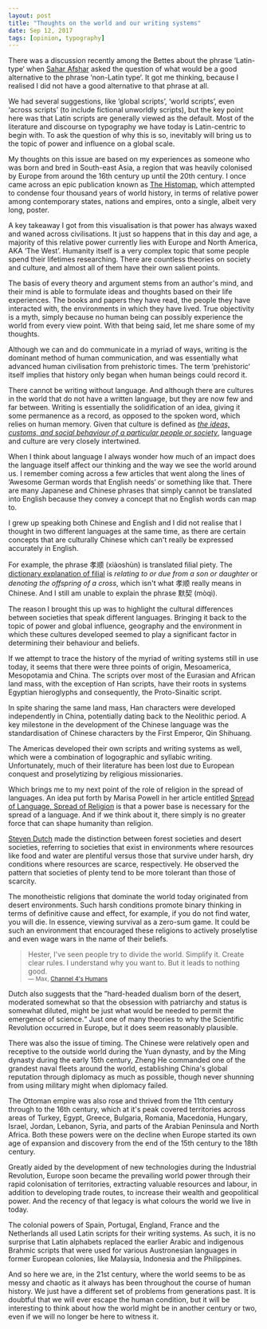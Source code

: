 ```yaml
---
layout: post
title: "Thoughts on the world and our writing systems"
date: Sep 12, 2017
tags: [opinion, typography]
---
```

There was a discussion recently among the Bettes about the phrase ‘Latin-type‘ when [Sahar Afshar](https://twitter.com/sahafshar) asked the question of what would be a good alternative to the phrase ‘non-Latin type‘. It got me thinking, because I realised I did not have a good alternative to that phrase at all.

We had several suggestions, like ‘global scripts’, ‘world scripts’, even ‘across scripts’ (to include fictional unworldly scripts), but the key point here was that Latin scripts are generally viewed as the default. Most of the literature and discourse on typography we have today is Latin-centric to begin with. To ask the question of why this is so, inevitably will bring us to the topic of power and influence on a global scale.

My thoughts on this issue are based on my experiences as someone who was born and bred in South-east Asia, a region that was heavily colonised by Europe from around the 16th century up until the 20th century. I once came across an epic publication known as [The Histomap](https://www.davidrumsey.com/luna/servlet/detail/RUMSEY~8~1~200375~3001080:The-Histomap-), which attempted to condense four thousand years of world history, in terms of relative power among contemporary states, nations and empires, onto a single, albeit very long, poster.

A key takeaway I got from this visualisation is that power has always waxed and waned across civilisations. It just so happens that in this day and age, a majority of this relative power currently lies with Europe and North America, AKA ‘The West’. Humanity itself is a very complex topic that some people spend their lifetimes researching. There are countless theories on society and culture, and almost all of them have their own salient points.

The basis of every theory and argument stems from an author's mind, and their mind is able to formulate ideas and thoughts based on their life experiences. The books and papers they have read, the people they have interacted with, the environments in which they have lived. True objectivity is a myth, simply because no human being can possibly experience the world from every view point. With that being said, let me share some of my thoughts.

Although we can and do communicate in a myriad of ways, writing is the dominant method of human communication, and was essentially what advanced human civilisation from prehistoric times. The term ‘prehistoric‘ itself implies that history only began when human beings could record it.

There cannot be writing without language. And although there are cultures in the world that do not have a written language, but they are now few and far between. Writing is essentially the solidification of an idea, giving it some permanence as a record, as opposed to the spoken word, which relies on human memory. Given that culture is defined as *[the ideas, customs, and social behaviour of a particular people or society](https://en.oxforddictionaries.com/definition/culture)*, language and culture are very closely intertwined.

When I think about language I always wonder how much of an impact does the language itself affect our thinking and the way we see the world around us. I remember coming across a few articles that went along the lines of ‘Awesome German words that English needs‘ or something like that. There are many Japanese and Chinese phrases that simply cannot be translated into English because they convey a concept that no English words can map to.

I grew up speaking both Chinese and English and I did not realise that I thought in two different languages at the same time, as there are certain concepts that are culturally Chinese which can't really be expressed accurately in English. 

For example, the phrase 孝顺 (xiàoshùn) is translated filial piety. The [dictionary explanation of filial](https://en.oxforddictionaries.com/definition/filial) is *relating to or due from a son or daughter* or *denoting the offspring of a cross*, which isn't what 孝顺 really means in Chinese. And I still am unable to explain the phrase 默契 (mòqì).

The reason I brought this up was to highlight the cultural differences between societies that speak different languages. Bringing it back to the topic of power and global influence, geography and the environment in which these cultures developed seemed to play a significant factor in determining their behaviour and beliefs.

If we attempt to trace the history of the myriad of writing systems still in use today, it seems that there were three points of origin, Mesoamerica, Mesopotamia and China. The scripts over most of the Eurasian and African land mass, with the exception of Han scripts, have their roots in systems
Egyptian hieroglyphs and consequently, the Proto-Sinaitic script.

In spite sharing the same land mass, Han characters were developed independently in China, potentially dating back to the Neolithic period. A key milestone in the development of the Chinese language was the standardisation of Chinese characters by the First Emperor, Qin Shihuang.

The Americas developed their own scripts and writing systems as well, which were a combination of logographic and syllabic writing. Unfortunately, much of their literature has been lost due to European conquest and proselytizing by religious missionaries.

Which brings me to my next point of the role of religion in the spread of languages. An idea put forth by Marisa Powell in her article entitled [Spread of Language, Spread of Religion](http://speculative.sunygeneseoenglish.org/2015/05/01/spread-of-language-spread-of-religion/) is that a power base is necessary for the spread of a language. And if we think about it, there simply is no greater force that can shape humanity than religion.

[Steven Dutch](https://www.uwgb.edu/dutchs/) made the distinction between forest societies and desert societies, referring to societies that exist in environments where resources like food and water are plentiful versus those that survive under harsh, dry conditions where resources are scarce, respectively. He observed the pattern that societies of plenty tend to be more tolerant than those of scarcity.

The monotheistic religions that dominate the world today originated from desert environments. Such harsh conditions promote binary thinking in terms of definitive cause and effect, for example, if you do not find water, you will die. In essence, viewing survival as a zero-sum game. It could be such an environment that encouraged these religions to actively proselytise and even wage wars in the name of their beliefs.

> Hester, I've seen people try to divide the world. Simplify it. Create clear rules. I understand why you want to. But it leads to nothing good.  
<small>— Max, [Channel 4's Humans](http://www.channel4.com/programmes/humans)</small>

Dutch also suggests that the ”hard-headed dualism born of the desert, moderated somewhat so that the obsession with patriarchy and status is somewhat diluted, might be just what would be needed to permit the emergence of science.“ Just one of many theories to why the Scientific Revolution occurred in Europe, but it does seem reasonably plausible.

There was also the issue of timing. The Chinese were relatively open and receptive to the outside world during the Yuan dynasty, and by the Ming dynasty during the early 15th century, Zheng He commanded one of the grandest naval fleets around the world, establishing China's global reputation through diplomacy as much as possible, though never shunning from using military might when diplomacy failed.

The Ottoman empire was also rose and thrived from the 11th century through to the 16th century, which at it's peak covered territories across areas of Turkey, Egypt, Greece, Bulgaria, Romania, Macedonia, Hungary, Israel, Jordan, Lebanon, Syria, and parts of the Arabian Peninsula and North Africa. Both these powers were on the decline when Europe started its own age of expansion and discovery from the end of the 15th century to the 18th century.

Greatly aided by the development of new technologies during the Industrial Revolution, Europe soon became the prevailing world power through their rapid colonisation of territories, extracting valuable resources and labour, in addition to developing trade routes, to increase their wealth and geopolitical power. And the recency of that legacy is what colours the world we live in today.

The colonial powers of Spain, Portugal, England, France and the Netherlands all used Latin scripts for their writing systems. As such, it is no surprise that Latin alphabets replaced the earlier Arabic and indigenous Brahmic scripts that were used for various Austronesian languages in former European colonies, like Malaysia, Indonesia and the Philippines.

And so here we are, in the 21st century, where the world seems to be as messy and chaotic as it always has been throughout the course of human history. We just have a different set of problems from generations past. It is doubtful that we will ever escape the human condition, but it will be interesting to think about how the world might be in another century or two, even if we will no longer be here to witness it.
